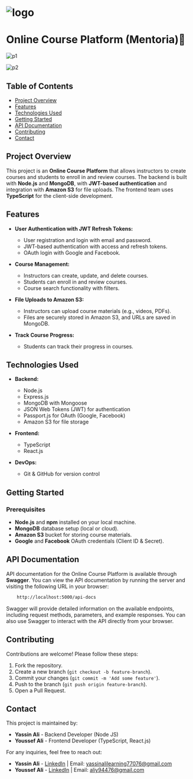 
# <div style="display: flex;"><img src="https://github.com/user-attachments/assets/27508675-a803-4e56-ba23-45a784429362" alt="logo">



# Online Course Platform (Mentoria)🏫
![p1](https://github.com/user-attachments/assets/ca049c85-4cdf-43f3-8cc2-f17748602b0a)

![p2](https://github.com/user-attachments/assets/ac7cdc0c-a287-45dd-be6c-b5b37a3265b4)


## Table of Contents

- [Project Overview](#project-overview)
- [Features](#features)
- [Technologies Used](#technologies-used)
- [Getting Started](#getting-started)
- [API Documentation](#api-documentation)
- [Contributing](#contributing)
- [Contact](#contact)
<!-- - [Project Structure](#project-structure) -->
<!-- - [Environment Variables](#environment-variables) -->

## Project Overview

This project is an **Online Course Platform** that allows instructors to create courses and students to enroll in and review courses. The backend is built with **Node.js** and **MongoDB**, with **JWT-based authentication** and integration with **Amazon S3** for file uploads. The frontend team uses **TypeScript** for the client-side development.

## Features

- **User Authentication with JWT Refresh Tokens:**
  - User registration and login with email and password.
  - JWT-based authentication with access and refresh tokens.
  - OAuth login with Google and Facebook.

- **Course Management:**
  - Instructors can create, update, and delete courses.
  - Students can enroll in and review courses.
  - Course search functionality with filters.

- **File Uploads to Amazon S3:**
  - Instructors can upload course materials (e.g., videos, PDFs).
  - Files are securely stored in Amazon S3, and URLs are saved in MongoDB.

- **Track Course Progress:**
  - Students can track their progress in courses.

## Technologies Used

- **Backend:**
  - Node.js
  - Express.js
  - MongoDB with Mongoose
  - JSON Web Tokens (JWT) for authentication
  - Passport.js for OAuth (Google, Facebook)
  - Amazon S3 for file storage

- **Frontend:**
  - TypeScript
  - React.js

- **DevOps:**
  - Git & GitHub for version control

<!-- ## Project Structure -->

## Getting Started

### Prerequisites

- **Node.js** and **npm** installed on your local machine.
- **MongoDB** database setup (local or cloud).
- **Amazon S3** bucket for storing course materials.
- **Google** and **Facebook** OAuth credentials (Client ID & Secret).

## API Documentation

API documentation for the Online Course Platform is available through **Swagger**. You can view the API documentation by running the server and visiting the following URL in your browser:

```bash
    http://localhost:5000/api-docs
```

Swagger will provide detailed information on the available endpoints, including request methods, parameters, and example responses. You can also use Swagger to interact with the API directly from your browser.

## Contributing

Contributions are welcome! Please follow these steps:

1. Fork the repository.
2. Create a new branch (`git checkout -b feature-branch`).
3. Commit your changes (`git commit -m 'Add some feature'`).
4. Push to the branch (`git push origin feature-branch`).
5. Open a Pull Request.

## Contact

This project is maintained by:

- **Yassin Ali** - Backend Developer (Node JS)
- **Youssef Ali** - Frontend Developer (TypeScript, React.js)

For any inquiries, feel free to reach out:

- **Yassin Ali** - [LinkedIn](https://www.linkedin.com/in/yassin-ali-10497a252/) | Email: yassinalilearning77076@gmail.com
- **Youssef Ali** - [LinkedIn](https://www.linkedin.com/in/youssef-ali-840227217/) | Email: aliy94476@gmail.com
